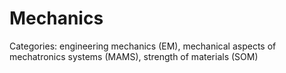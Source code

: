 
# Mechanics
Categories: engineering mechanics (EM), mechanical aspects of mechatronics systems (MAMS), strength of materials (SOM)